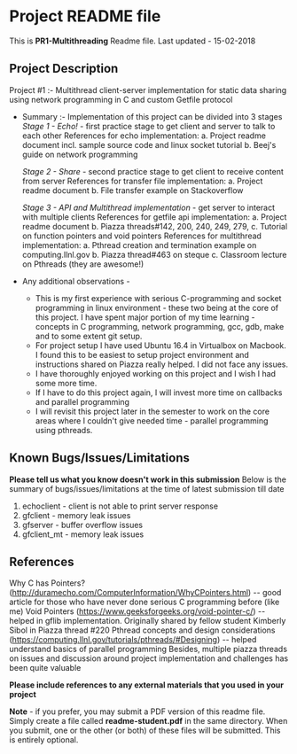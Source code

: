 # Project README file

This is **PR1-Multithreading** Readme file.
Last updated - 15-02-2018

## Project Description
Project #1 :- Multithread client-server implementation for static data sharing using network programming in C and custom Getfile protocol

- Summary :- Implementation of this project can be divided into 3 stages
	_Stage 1 - Echo!_ - first practice stage to get client and server to talk to each other
	References for echo implementation:
		a. Project readme document incl. sample source code and linux socket tutorial
		b. Beej's guide on network programming

	_Stage 2 - Share_ - second practice stage to get client to receive content from server
	References for transfer file implementation:
		a. Project readme document
		b. File transfer example on Stackoverflow

	_Stage 3 - API and Multithread implementation_ - get server to interact with multiple clients
	References for getfile api implementation:
		a. Project readme document
		b. Piazza threads#142, 200, 240, 249, 279,
		c. Tutorial on function pointers and void pointers 
	References for multithread implementation:
		a. Pthread creation and termination example on computing.Ilnl.gov
		b. Piazza thread#463 on steque
		c. Classroom lecture on Pthreads (they are awesome!)


- Any additional observations -
	- This is my first experience with serious C-programming and socket programming in linux environment - these two being at the core of this project. I have spent major portion of my time learning - concepts in C programming, network programming, gcc, gdb, make and to some extent git setup.
	- For project setup I have used Ubuntu 16.4 in Virtualbox on Macbook. I found this to be easiest to setup project environment and instructions shared on Piazza really helped. I did not face any issues.
	- I have thoroughly enjoyed working on this project and I wish I had some more time.
	- If I have to do this project again, I will invest more time on callbacks and parallel programming
	- I will revisit this project later in the semester to work on the core areas where I couldn't give needed time - parallel programming using pthreads.

## Known Bugs/Issues/Limitations

__Please tell us what you know doesn't work in this submission__
Below is the summary of bugs/issues/limitations at the time of latest submission till date
1. echoclient - client is not able to print server response
2. gfclient - memory leak issues
3. gfserver - buffer overflow issues
4. gfclient_mt - memory leak issues

## References
Why C has Pointers? (http://duramecho.com/ComputerInformation/WhyCPointers.html)
-- good article for those who have never done serious C programming before (like me)
Void Pointers (https://www.geeksforgeeks.org/void-pointer-c/)
-- helped in gflib implementation. Originally shared by fellow student Kimberly Sibol in Piazza thread #220
Pthread concepts and design considerations (https://computing.llnl.gov/tutorials/pthreads/#Designing)
-- helped understand basics of parallel programming
Besides, multiple piazza threads on issues and discussion around project implementation and challenges has been quite valuable


__Please include references to any external materials that you used in your project__

**Note** - if you prefer, you may submit a PDF version of this readme file.  Simply create a file called **readme-student.pdf** in the same directory.  When you submit, one or the other (or both) of these files will be submitted.  This is entirely optional.
